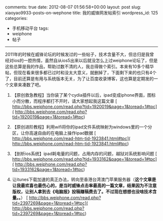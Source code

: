 comments: true
date: 2012-08-07 01:56:58+00:00
layout: post
slug: xiaoyao9933-posts-on-wephone
title: 我的威锋网发帖索引
wordpress_id: 125
categories:
- 手机移动平台
tags:
- weiphone
- 帖子

---

2011年的时候在威锋论坛的时候发过的一些帖子，技术含量不大，但总归是我曾经对ios的一腔热情，虽然自从ios5出来以后就没怎么上过weiphone论坛了，但是这些总算是我的作品，帮助过数不清的人，我总得做个索引。本来有10多个精华帖，但现在看来很多都已过时和没太大意义，就删掉了，下面剩下来的也只有4个了，目前还算是有用与系统版本无关，为了让百度收录博客，这也算是定期发的一个文章来凑数了吧。
<!-- more -->

1. 【原创救急教程】当你装了某个cydia插件以后，ipad变成iphone界面，图标小而分散，而程序都打不开时，请大家想起我这篇文章
[ http://bbs.weiphone.com/read.php?tid=1920019&page=1&toread=1#tpc]( http://bbs.weiphone.com/read.php?tid=1920019&page=1&toread=1#tpc)

2. 【原创进阶教程】利用wifi将你的ipad文件系统映射为windows里的一个分区，让你高速自由的在电脑上操作ipad数据
[ http://bbs.weiphone.com/read-htm-tid-1923841.html#tpc]( http://bbs.weiphone.com/read-htm-tid-1923841.html#tpc)

3. 【剖析ios系统】ipad耗电量的问题，占用内存的问题，越狱对系统影响问题
[ http://bbs.weiphone.com/read.php?tid=1933162&page=1&toread=1#tpc]( http://bbs.weiphone.com/read.php?tid=1933162&page=1&toread=1#tpc)

4. 让itunes下载加速的真正办法，转向至香港台湾澳门苹果服务器（**这个文章是让我最欢喜也最伤心的，是当时威锋点击率最高的一篇文章，结果因为不注意版权，让别人拿到去《电脑报》投稿赚稿费去了。不过现在想想也没啥技术含量。。**）
[ http://bbs.weiphone.com/read.php?tid=2397269&page=1&toread=1#tpc]( http://bbs.weiphone.com/read.php?tid=2397269&page=1&toread=1#tpc)
